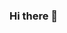 ### Hi there 👋

<!--
**ZANtoken/ZANtoken** is a ✨ _special_ ✨ repository because its `README.md` (this file) appears on your GitHub profile.

This project is made to support all freedom-seeking nations, whose governments have captured them. Our token cooperates in the transfer of humanitarian aid for this nation.
With the collected fees, it helps to establish free and unlimited internet in all directions
